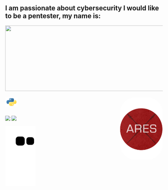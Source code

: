 ## I am passionate about cybersecurity I would like to be a pentester, my name is:
  <img height="210" width="870" src="https://www.name-doctor.com/nomi.png/2572.png"/>

<div align="center">
  <a href="https://github.com/iamaresxx">
</div>
<div style="display: inline_block"><br>
  <img align="center" alt="ares-Python" height="30" width="40" src="https://raw.githubusercontent.com/devicons/devicon/master/icons/python/python-original.svg">
  <img align="right" alt="ares-pic" height="200" style="border-radius:50px;" src="https://github.com/iamaresxx/iamaresxx/blob/main/ares.png">
</div>
  
  ##
 
<div> 
  <!--<a href="https://github.com/iamaresxx" target="_blank"><img src="https://img.shields.io/badge/YouTube-FF0000?style=for-the-badge&logo=youtube&logoColor=white" target="_blank"></a> -->
  <a href="https://github.com/iamaresxx" target="_blank"><img src="https://img.shields.io/badge/-Instagram-%23E4405F?style=for-the-badge&logo=instagram&logoColor=white" target="_blank"></a>
 	<!--<a href="https://github.com/iamaresxx" target="_blank"><img src="https://img.shields.io/badge/Twitch-9146FF?style=for-the-badge&logo=twitch&logoColor=white" target="_blank"></a> -->
 <a href="https://discord.gg/hack4u" target="_blank"><img src="https://img.shields.io/badge/Discord-7289DA?style=for-the-badge&logo=discord&logoColor=white" target="_blank"></a> 
  <!--<a href = "mailto:contatorafaballerini@gmail.com"><img src="https://img.shields.io/badge/-Gmail-%23333?style=for-the-badge&logo=gmail&logoColor=white" target="_blank"></a>
  <a href="https://www.linkedin.com/in/rafaella-ballerini-45875016a" target="_blank"><img src="https://img.shields.io/badge/-LinkedIn-%230077B5?style=for-the-badge&logo=linkedin&logoColor=white" target="_blank"></a> -->
 
  ![Snake animation](https://github.com/rafaballerini/rafaballerini/blob/output/github-contribution-grid-snake.svg)
 
</div>
